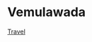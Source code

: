 # Vemulawada
[Travel](https://www.figma.com/proto/rkGIeBPoKE8vIATfoDw8WX/travel?node-id=96-80&p=f&t=CraXNh58lmjt74yU-1&scaling=scale-down&content-scaling=fixed&page-id=0%3A1&starting-point-node-id=96%3A80&show-proto-sidebar=1)
